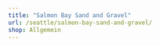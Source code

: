 ```yaml
---
title: "Salmon Bay Sand and Gravel"
url: /seattle/salmon-bay-sand-and-gravel/
shop: Allgemein
---
```

